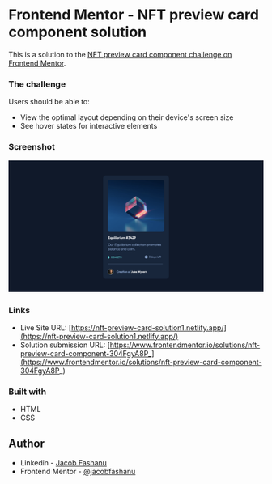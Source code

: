 # Frontend Mentor - NFT preview card component solution

This is a solution to the [NFT preview card component challenge on Frontend Mentor](https://www.frontendmentor.io/challenges/nft-preview-card-component-SbdUL_w0U).



### The challenge

Users should be able to:

- View the optimal layout depending on their device's screen size
- See hover states for interactive elements

### Screenshot

![](./screenshot.png)


### Links

- Live Site URL: [https://nft-preview-card-solution1.netlify.app/](https://nft-preview-card-solution1.netlify.app/)
- Solution submission URL: [https://www.frontendmentor.io/solutions/nft-preview-card-component-304FgyA8P_](https://www.frontendmentor.io/solutions/nft-preview-card-component-304FgyA8P_)

### Built with

- HTML
- CSS

## Author

- Linkedin - [Jacob Fashanu](https://www.linkedin.com/in/jacob-fashanu/)
- Frontend Mentor - [@jacobfashanu](https://www.frontendmentor.io/profile/jacobfashanu)
